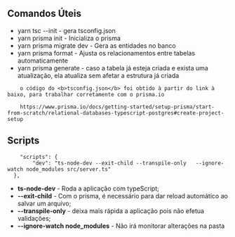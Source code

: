 ## Comandos Úteis

*   yarn tsc --init - gera tsconfig.json
*   yarn prisma init - Inicializa o prisma
*   yarn prisma migrate dev - Gera as entidades no banco
*   yarn prisma format - Ajusta os relacionamentos entre tabelas automaticamente
*   yarn prisma generate - caso a tabela já esteja criada e exista uma atualização, ela atualiza sem afetar a estrutura já criada


```` 
    o código do <b>tsconfig.json</b> foi obtido à partir do link à baixo, para trabalhar corretamente com o prisma.io

    https://www.prisma.io/docs/getting-started/setup-prisma/start-from-scratch/relational-databases-typescript-postgres#create-project-setup
````

## Scripts

````
    "scripts": {
        "dev": "ts-node-dev --exit-child --transpile-only   --ignore-watch node_modules src/server.ts"
  },
````

*   <b>ts-node-dev</b>  - Roda a aplicação com typeScript;
*   <b>--exit-child</b> - Com o prisma, é necessário para dar reload automático ao salvar um arquivo;
*   <b>--transpile-only</b> - deixa mais rápida a aplicação pois não efetua validações;
*   <b>--ignore-watch node_modules</b> - Não irá monitorar alterações na pasta